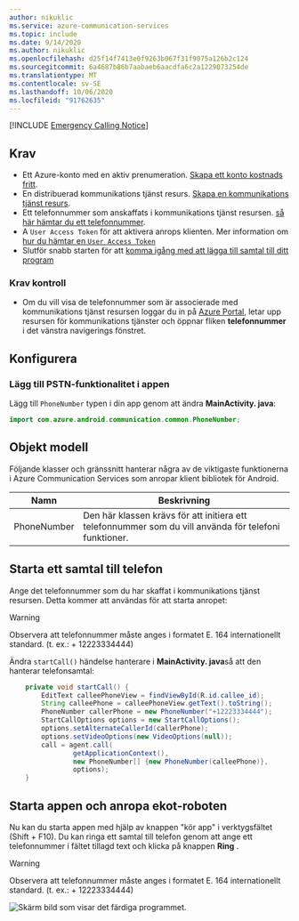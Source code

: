 ```yaml
---
author: nikuklic
ms.service: azure-communication-services
ms.topic: include
ms.date: 9/14/2020
ms.author: nikuklic
ms.openlocfilehash: d25f14f7413e0f9263b067f31f9075a126b2c124
ms.sourcegitcommit: 6a4687b86b7aabaeb6aacdfa6c2a1229073254de
ms.translationtype: MT
ms.contentlocale: sv-SE
ms.lasthandoff: 10/06/2020
ms.locfileid: "91762635"
---
```

[!INCLUDE [Emergency Calling Notice](../../../includes/emergency-calling-notice-include.md)]
## <a name="prerequisites"></a>Krav

- Ett Azure-konto med en aktiv prenumeration. [Skapa ett konto kostnads fritt](https://azure.microsoft.com/free/?WT.mc_id=A261C142F). 
- En distribuerad kommunikations tjänst resurs. [Skapa en kommunikations tjänst resurs](../../create-communication-resource.md).
- Ett telefonnummer som anskaffats i kommunikations tjänst resursen. [så här hämtar du ett telefonnummer](../../telephony-sms/get-phone-number.md).
- A `User Access Token` för att aktivera anrops klienten. Mer information om [hur du hämtar en `User Access Token` ](../../access-tokens.md)
- Slutför snabb starten för att [komma igång med att lägga till samtal till ditt program](../getting-started-with-calling.md)

### <a name="prerequisite-check"></a>Krav kontroll

- Om du vill visa de telefonnummer som är associerade med kommunikations tjänst resursen loggar du in på [Azure Portal](https://portal.azure.com/), letar upp resursen för kommunikations tjänster och öppnar fliken **telefonnummer** i det vänstra navigerings fönstret.

## <a name="setting-up"></a>Konfigurera

### <a name="add-pstn-functionality-your-app"></a>Lägg till PSTN-funktionalitet i appen

Lägg till `PhoneNumber` typen i din app genom att ändra **MainActivity. java**:


```java
import com.azure.android.communication.common.PhoneNumber;
```

<!--
> [!TBD]
> Namespace based on input from Komivi Agbakpem. But it does not correlates with other use namespaces in Calling Quickstart. E.g: "com.azure.communication.calling.CommunicationUser" or "com.azure.communication.common.client.CommunicationUserCredential". Double-chek this.
-->

## <a name="object-model"></a>Objekt modell

Följande klasser och gränssnitt hanterar några av de viktigaste funktionerna i Azure Communication Services som anropar klient bibliotek för Android.

| Namn                                           | Beskrivning                                                                                          |
| ---------------------------------------------- | ---------------------------------------------------------------------------------------------------- |
| PhoneNumber | Den här klassen krävs för att initiera ett telefonnummer som du vill använda för telefoni funktioner. |


## <a name="start-a-call-to-phone"></a>Starta ett samtal till telefon

Ange det telefonnummer som du har skaffat i kommunikations tjänst resursen. Detta kommer att användas för att starta anropet:

> [!WARNING]
> Observera att telefonnummer måste anges i formatet E. 164 internationellt standard. (t. ex.: + 12223334444)

Ändra `startCall()` händelse hanterare i **MainActivity. java**så att den hanterar telefonsamtal:

```java
    private void startCall() {
        EditText calleePhoneView = findViewById(R.id.callee_id);
        String calleePhone = calleePhoneView.getText().toString();
        PhoneNumber callerPhone = new PhoneNumber("+12223334444");
        StartCallOptions options = new StartCallOptions();
        options.setAlternateCallerId(callerPhone);
        options.setVideoOptions(new VideoOptions(null));
        call = agent.call(
                getApplicationContext(),
                new PhoneNumber[] {new PhoneNumber(calleePhone)},
                options);
    }
```

## <a name="launch-the-app-and-call-the-echo-bot"></a>Starta appen och anropa ekot-roboten

Nu kan du starta appen med hjälp av knappen "kör app" i verktygsfältet (Shift + F10). Du kan ringa ett samtal till telefon genom att ange ett telefonnummer i fältet tillagd text och klicka på knappen **Ring** .
> [!WARNING]
> Observera att telefonnummer måste anges i formatet E. 164 internationellt standard. (t. ex.: + 12223334444)

![Skärm bild som visar det färdiga programmet.](../media/android/quickstart-android-call-pstn.png)
